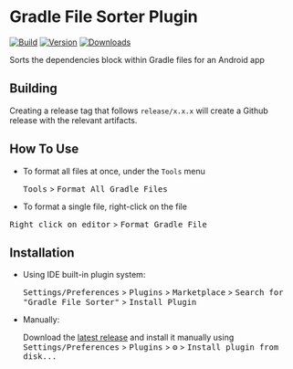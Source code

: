 # Gradle File Sorter Plugin

[![Build](https://github.com/j-roskopf/GradleFileSorterPlugin/actions/workflows/release.yml/badge.svg)](https://github.com/j-roskopf/GradleFileSorterPlugin/actions/workflows/release.yml)
[![Version](https://img.shields.io/jetbrains/plugin/v/21846.svg)](https://plugins.jetbrains.com/plugin/21846)
[![Downloads](https://img.shields.io/jetbrains/plugin/d/21846.svg)](https://plugins.jetbrains.com/plugin/21846)

<!-- Plugin description -->
Sorts the dependencies block within Gradle files for an Android app
<!-- Plugin description end -->

## Building

Creating a release tag that follows `release/x.x.x` will create a Github release with the relevant artifacts.

## How To Use

- To format all files at once, under the `Tools` menu

  <kbd>Tools</kbd> > <kbd>Format All Gradle Files</kbd>

- To format a single file, right-click on the file

<kbd>Right click on editor</kbd> > <kbd>Format Gradle File</kbd>

## Installation

- Using IDE built-in plugin system:

  <kbd>Settings/Preferences</kbd> > <kbd>Plugins</kbd> > <kbd>Marketplace</kbd> > <kbd>Search for "Gradle File Sorter"</kbd> >
  <kbd>Install Plugin</kbd>

- Manually:

  Download the [latest release](https://github.com/j-roskopf/GradleFileSorterPlugin/releases/latest) and install it manually using
  <kbd>Settings/Preferences</kbd> > <kbd>Plugins</kbd> > <kbd>⚙️</kbd> > <kbd>Install plugin from disk...</kbd>
